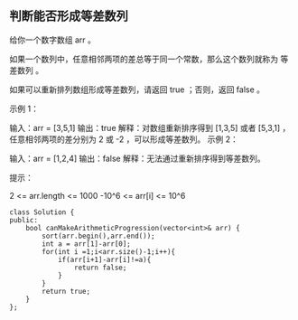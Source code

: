 ## 判断能否形成等差数列

给你一个数字数组 arr 。

如果一个数列中，任意相邻两项的差总等于同一个常数，那么这个数列就称为 等差数列 。

如果可以重新排列数组形成等差数列，请返回 true ；否则，返回 false 。

 

示例 1：

输入：arr = [3,5,1]
输出：true
解释：对数组重新排序得到 [1,3,5] 或者 [5,3,1] ，任意相邻两项的差分别为 2 或 -2 ，可以形成等差数列。
示例 2：

输入：arr = [1,2,4]
输出：false
解释：无法通过重新排序得到等差数列。


提示：

2 <= arr.length <= 1000
-10^6 <= arr[i] <= 10^6

```
class Solution {
public:
    bool canMakeArithmeticProgression(vector<int>& arr) {
        sort(arr.begin(),arr.end());
        int a = arr[1]-arr[0];
        for(int i =1;i<arr.size()-1;i++){
            if(arr[i+1]-arr[i]!=a){
                return false;
            }
        }
        return true;
    }
};
```

